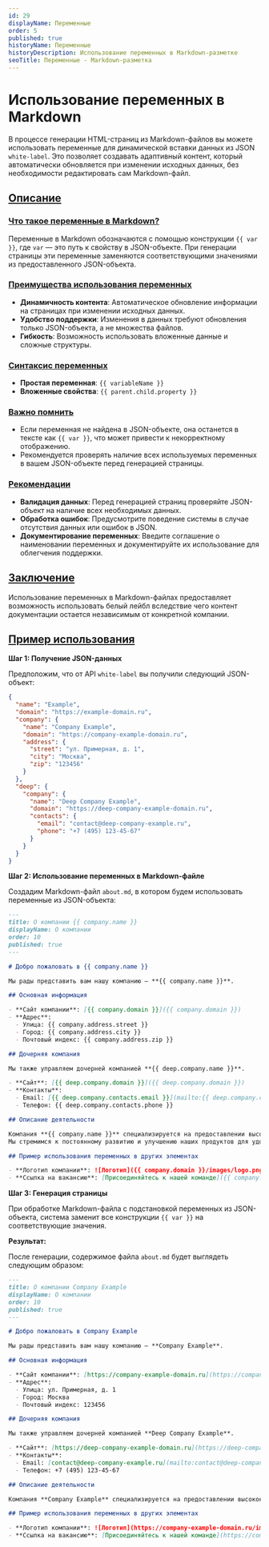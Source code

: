 ```yaml
---
id: 29
displayName: Переменные
order: 5
published: true
historyName: Переменные
historyDescription: Использование переменных в Markdown-разметке
seoTitle: Переменные - Markdown-разметка
---
```


# Использование переменных в Markdown

В процессе генерации HTML-страниц из Markdown-файлов вы можете использовать переменные для динамической вставки данных из JSON `white-label`.
Это позволяет создавать адаптивный контент, который автоматически обновляется при изменении исходных данных, без необходимости редактировать
сам Markdown-файл.


## [Описание](description)

### [Что такое переменные в Markdown?](what-is-it)

Переменные в Markdown обозначаются с помощью конструкции `{{ var }}`, где `var` — это путь к свойству в JSON-объекте. При генерации страницы
эти переменные заменяются соответствующими значениями из предоставленного JSON-объекта.

### [Преимущества использования переменных](advantages)

- **Динамичность контента**: Автоматическое обновление информации на страницах при изменении исходных данных.
- **Удобство поддержки**: Изменения в данных требуют обновления только JSON-объекта, а не множества файлов.
- **Гибкость**: Возможность использовать вложенные данные и сложные структуры.

### [Синтаксис переменных](syntax)

- **Простая переменная**: `{{ variableName }}`
- **Вложенные свойства**: `{{ parent.child.property }}`

### [Важно помнить](important)

- Если переменная не найдена в JSON-объекте, она останется в тексте как `{{ var }}`, что может привести к некорректному отображению.
- Рекомендуется проверять наличие всех используемых переменных в вашем JSON-объекте перед генерацией страницы.


### [Рекомендации](recommendations)

- **Валидация данных**: Перед генерацией страниц проверяйте JSON-объект на наличие всех необходимых данных.
- **Обработка ошибок**: Предусмотрите поведение системы в случае отсутствия данных или ошибок в JSON.
- **Документирование переменных**: Введите соглашение о наименовании переменных и документируйте их использование для облегчения поддержки.


## [Заключение](conclusion)

Использование переменных в Markdown-файлах предоставляет возможность использовать белый лейбл вследствие чего контент документации остается
независимым от конкретной компании.


## [Пример использования](example)

**Шаг 1: Получение JSON-данных**

Предположим, что от API `white-label` вы получили следующий JSON-объект:

```json
{
  "name": "Example",
  "domain": "https://example-domain.ru",
  "company": {
    "name": "Company Example",
    "domain": "https://company-example-domain.ru",
    "address": {
      "street": "ул. Примерная, д. 1",
      "city": "Москва",
      "zip": "123456"
    }
  },
  "deep": {
    "company": {
      "name": "Deep Company Example",
      "domain": "https://deep-company-example-domain.ru",
      "contacts": {
        "email": "contact@deep-company-example.ru",
        "phone": "+7 (495) 123-45-67"
      }
    }
  }
}
```

**Шаг 2: Использование переменных в Markdown-файле**

Создадим Markdown-файл `about.md`, в котором будем использовать переменные из JSON-объекта:

```md
---
title: О компании {{ company.name }}
displayName: О компании
order: 10
published: true
---

# Добро пожаловать в {{ company.name }}

Мы рады представить вам нашу компанию — **{{ company.name }}**.

## Основная информация

- **Сайт компании**: [{{ company.domain }}]({{ company.domain }})
- **Адрес**:
  - Улица: {{ company.address.street }}
  - Город: {{ company.address.city }}
  - Почтовый индекс: {{ company.address.zip }}

## Дочерняя компания

Мы также управляем дочерней компанией **{{ deep.company.name }}**.

- **Сайт**: [{{ deep.company.domain }}]({{ deep.company.domain }})
- **Контакты**:
  - Email: [{{ deep.company.contacts.email }}](mailto:{{ deep.company.contacts.email }})
  - Телефон: {{ deep.company.contacts.phone }}

## Описание деятельности

Компания **{{ company.name }}** специализируется на предоставлении высококачественных услуг в сфере информационных технологий.
Мы стремимся к постоянному развитию и улучшению наших продуктов для удовлетворения потребностей наших клиентов.

## Пример использования переменных в других элементах

- **Логотип компании**: ![Логотип]({{ company.domain }}/images/logo.png)
- **Ссылка на вакансию**: [Присоединяйтесь к нашей команде]({{ company.domain }}/careers)
```

**Шаг 3: Генерация страницы**

При обработке Markdown-файла с подстановкой переменных из JSON-объекта, система заменит все конструкции `{{ var }}` на соответствующие значения.

**Результат:**

После генерации, содержимое файла `about.md` будет выглядеть следующим образом:

```md
---
title: О компании Company Example
displayName: О компании
order: 10
published: true
---

# Добро пожаловать в Company Example

Мы рады представить вам нашу компанию — **Company Example**.

## Основная информация

- **Сайт компании**: [https://company-example-domain.ru](https://company-example-domain.ru)
- **Адрес**:
  - Улица: ул. Примерная, д. 1
  - Город: Москва
  - Почтовый индекс: 123456

## Дочерняя компания

Мы также управляем дочерней компанией **Deep Company Example**.

- **Сайт**: [https://deep-company-example-domain.ru](https://deep-company-example-domain.ru)
- **Контакты**:
  - Email: [contact@deep-company-example.ru](mailto:contact@deep-company-example.ru)
  - Телефон: +7 (495) 123-45-67

## Описание деятельности

Компания **Company Example** специализируется на предоставлении высококачественных услуг в сфере информационных технологий. Мы стремимся к постоянному развитию и улучшению наших продуктов для удовлетворения потребностей наших клиентов.

## Пример использования переменных в других элементах

- **Логотип компании**: ![Логотип](https://company-example-domain.ru/images/logo.png)
- **Ссылка на вакансию**: [Присоединяйтесь к нашей команде](https://company-example-domain.ru/careers)
```
